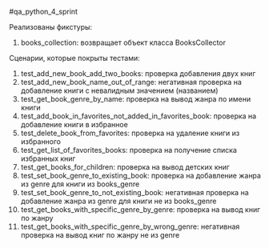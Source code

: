 #qa_python_4_sprint

Реализованы фикстуры:
  1. books_collection: возвращает объект класса BooksCollector

Сценарии, которые покрыты тестами:
  1. test_add_new_book_add_two_books: проверка добавления двух книг
  2. test_add_new_book_name_out_of_range: негативная проверка на добавление книги с невалидным значением (названием)
  3. test_get_book_genre_by_name: проверка на вывод жанра по имени книги
  4. test_add_book_in_favorites_not_added_in_favorites_book: проверка на добавление книги в избранное
  5. test_delete_book_from_favorites: проверка на удаление книги из избранного
  6. test_get_list_of_favorites_books: проверка на получение списка избранных книг
  7. test_get_books_for_children: проверка на вывод детских книг
  8. test_set_book_genre_to_existing_book: проверка на добавление жанра из genre для книги из books_genre
  9. test_set_book_genre_to_not_existing_book: негативная проверка на добавление жанра из genre для книги не из books_genre
  10. test_get_books_with_specific_genre_by_genre: проверка на вывод книг по жанру
  11. test_get_books_with_specific_genre_by_wrong_genre: негативная проверка на вывод книг по жанру не из genre
